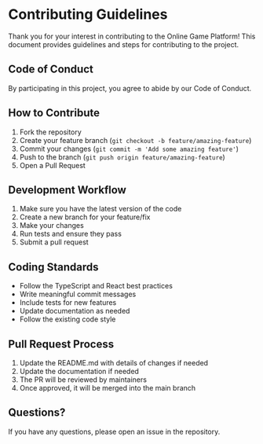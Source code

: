 # Contributing Guidelines

Thank you for your interest in contributing to the Online Game Platform! This document provides guidelines and steps for contributing to the project.

## Code of Conduct

By participating in this project, you agree to abide by our Code of Conduct.

## How to Contribute

1. Fork the repository
2. Create your feature branch (`git checkout -b feature/amazing-feature`)
3. Commit your changes (`git commit -m 'Add some amazing feature'`)
4. Push to the branch (`git push origin feature/amazing-feature`)
5. Open a Pull Request

## Development Workflow

1. Make sure you have the latest version of the code
2. Create a new branch for your feature/fix
3. Make your changes
4. Run tests and ensure they pass
5. Submit a pull request

## Coding Standards

- Follow the TypeScript and React best practices
- Write meaningful commit messages
- Include tests for new features
- Update documentation as needed
- Follow the existing code style

## Pull Request Process

1. Update the README.md with details of changes if needed
2. Update the documentation if needed
3. The PR will be reviewed by maintainers
4. Once approved, it will be merged into the main branch

## Questions?

If you have any questions, please open an issue in the repository. 